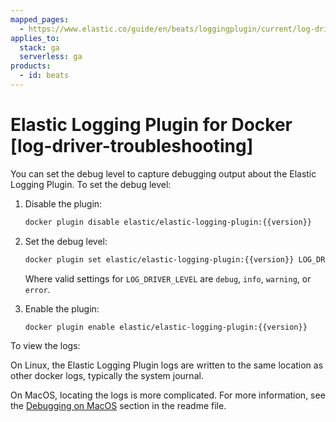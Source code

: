 ```yaml
---
mapped_pages:
  - https://www.elastic.co/guide/en/beats/loggingplugin/current/log-driver-troubleshooting.html
applies_to:
  stack: ga
  serverless: ga
products:
  - id: beats
---
```


# Elastic Logging Plugin for Docker [log-driver-troubleshooting]

You can set the debug level to capture debugging output about the Elastic Logging Plugin. To set the debug level:

1. Disable the plugin:

    ```sh subs=true
    docker plugin disable elastic/elastic-logging-plugin:{{version}}
    ```

2. Set the debug level:

    ```sh subs=true
    docker plugin set elastic/elastic-logging-plugin:{{version}} LOG_DRIVER_LEVEL=debug
    ```

    Where valid settings for `LOG_DRIVER_LEVEL` are `debug`, `info`, `warning`, or `error`.

3. Enable the plugin:

    ```sh subs=true
    docker plugin enable elastic/elastic-logging-plugin:{{version}}
    ```


To view the logs:

On Linux, the Elastic Logging Plugin logs are written to the same location as other docker logs, typically the system journal.

On MacOS, locating the logs is more complicated. For more information, see the [Debugging on MacOS](https://github.com/elastic/beats/tree/master/x-pack/dockerlogbeat#debugging-on-macos) section in the readme file.

